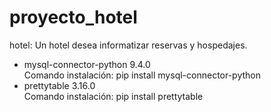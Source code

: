 # proyecto_hotel
hotel: Un hotel desea informatizar reservas y hospedajes.
<ul>
    <li>mysql-connector-python 9.4.0</br>
    Comando instalación: pip install mysql-connector-python
    <li>prettytable 3.16.0</br>
    Comando instalación: pip install prettytable